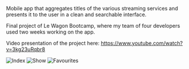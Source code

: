Mobile app that aggregates titles of the various streaming services and presents it to the user in a clean and searchable interface.

Final project of Le Wagon Bootcamp, where my team of four developers used two weeks working on the app.

Video presentation of the project here: https://www.youtube.com/watch?v=3kg23uRqbr8


<img src="/root/code/Arnsel/ONESTREAMER/app/assets/images/Index.png" title="Index">
<img src="/root/code/Arnsel/ONESTREAMER/app/assets/images/Show.png" title="Show">
<img src="/root/code/Arnsel/ONESTREAMER/app/assets/images/Favourites.png" title="Favourites">
